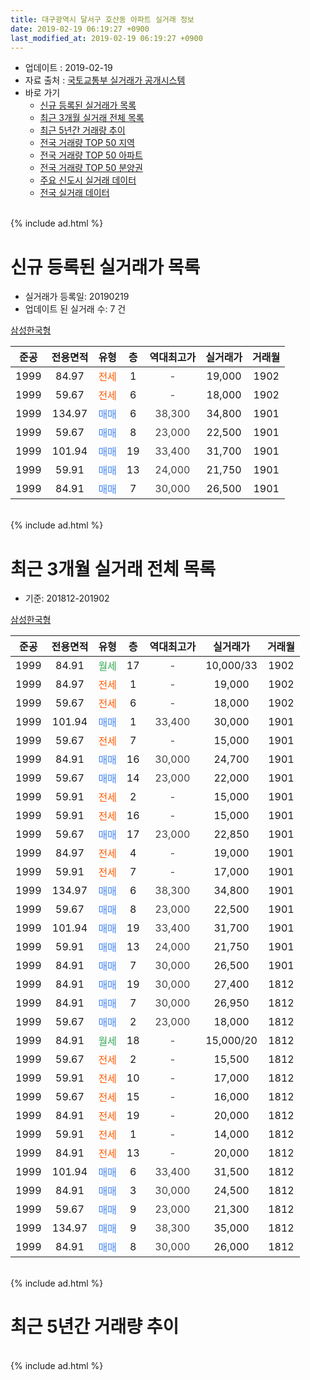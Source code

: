 ```yaml
---
title: 대구광역시 달서구 호산동 아파트 실거래 정보
date: 2019-02-19 06:19:27 +0900
last_modified_at: 2019-02-19 06:19:27 +0900
---
```


* 업데이트 : 2019-02-19
* 자료 출처 : [국토교통부 실거래가 공개시스템](http://rt.molit.go.kr)
* 바로 가기
    * [신규 등록된 실거래가 목록](#신규-등록된-실거래가-목록)
    * [최근 3개월 실거래 전체 목록](#최근-3개월-실거래-전체-목록)
    * [최근 5년간 거래량 추이](#최근-5년간-거래량-추이)
    * [전국 거래량 TOP 50 지역](https://ayogom.github.io/apt-trade-info/최근-3개월-전국에서-가장-거래가-많이-발생한-지역)
    * [전국 거래량 TOP 50 아파트](https://ayogom.github.io/apt-trade-info/최근-3개월-전국에서-가장-거래가-많이-발생한-아파트)
    * [전국 거래량 TOP 50 분양권](https://ayogom.github.io/apt-trade-info/최근-3개월-전국에서-가장-거래가-많이-발생한-분양권)
    * [주요 신도시 실거래 데이터](https://ayogom.github.io/apt-trade-info/주요-신도시)
    * [전국 실거래 데이터](https://ayogom.github.io/apt-trade-info/전국)
<br>
{% include ad.html %}
<br>

# 신규 등록된 실거래가 목록
* 실거래가 등록일: 20190219
* 업데이트 된 실거래 수: 7 건


[삼성한국형](https://search.naver.com/search.naver?query=%EB%8C%80%EA%B5%AC%EA%B4%91%EC%97%AD%EC%8B%9C+%EB%8B%AC%EC%84%9C%EA%B5%AC+%ED%98%B8%EC%82%B0%EB%8F%99+%EC%82%BC%EC%84%B1%ED%95%9C%EA%B5%AD%ED%98%95)

|준공|전용면적|유형|층|역대최고가|실거래가|거래월|
|:---:|:---:|:---:|:---:|:---:|:---:|:---:|
|1999|84.97|<span style="color:#ff5a00">전세</span>|1|<span style="color:#444444">-</span>|19,000|1902|
|1999|59.67|<span style="color:#ff5a00">전세</span>|6|<span style="color:#444444">-</span>|18,000|1902|
|1999|134.97|<span style="color:#4285f3">매매</span>|6|<span style="color:#444444">38,300</span>|34,800|1901|
|1999|59.67|<span style="color:#4285f3">매매</span>|8|<span style="color:#444444">23,000</span>|22,500|1901|
|1999|101.94|<span style="color:#4285f3">매매</span>|19|<span style="color:#444444">33,400</span>|31,700|1901|
|1999|59.91|<span style="color:#4285f3">매매</span>|13|<span style="color:#444444">24,000</span>|21,750|1901|
|1999|84.91|<span style="color:#4285f3">매매</span>|7|<span style="color:#444444">30,000</span>|26,500|1901|


<br>
{% include ad.html %}
<br>

# 최근 3개월 실거래 전체 목록
* 기준: 201812-201902


[삼성한국형](https://search.naver.com/search.naver?query=%EB%8C%80%EA%B5%AC%EA%B4%91%EC%97%AD%EC%8B%9C+%EB%8B%AC%EC%84%9C%EA%B5%AC+%ED%98%B8%EC%82%B0%EB%8F%99+%EC%82%BC%EC%84%B1%ED%95%9C%EA%B5%AD%ED%98%95)

|준공|전용면적|유형|층|역대최고가|실거래가|거래월|
|:---:|:---:|:---:|:---:|:---:|:---:|:---:|
|1999|84.91|<span style="color:#34a853">월세</span>|17|<span style="color:#444444">-</span>|10,000/33|1902|
|1999|84.97|<span style="color:#ff5a00">전세</span>|1|<span style="color:#444444">-</span>|19,000|1902|
|1999|59.67|<span style="color:#ff5a00">전세</span>|6|<span style="color:#444444">-</span>|18,000|1902|
|1999|101.94|<span style="color:#4285f3">매매</span>|1|<span style="color:#444444">33,400</span>|30,000|1901|
|1999|59.67|<span style="color:#ff5a00">전세</span>|7|<span style="color:#444444">-</span>|15,000|1901|
|1999|84.91|<span style="color:#4285f3">매매</span>|16|<span style="color:#444444">30,000</span>|24,700|1901|
|1999|59.67|<span style="color:#4285f3">매매</span>|14|<span style="color:#444444">23,000</span>|22,000|1901|
|1999|59.91|<span style="color:#ff5a00">전세</span>|2|<span style="color:#444444">-</span>|15,000|1901|
|1999|59.91|<span style="color:#ff5a00">전세</span>|16|<span style="color:#444444">-</span>|15,000|1901|
|1999|59.67|<span style="color:#4285f3">매매</span>|17|<span style="color:#444444">23,000</span>|22,850|1901|
|1999|84.97|<span style="color:#ff5a00">전세</span>|4|<span style="color:#444444">-</span>|19,000|1901|
|1999|59.91|<span style="color:#ff5a00">전세</span>|7|<span style="color:#444444">-</span>|17,000|1901|
|1999|134.97|<span style="color:#4285f3">매매</span>|6|<span style="color:#444444">38,300</span>|34,800|1901|
|1999|59.67|<span style="color:#4285f3">매매</span>|8|<span style="color:#444444">23,000</span>|22,500|1901|
|1999|101.94|<span style="color:#4285f3">매매</span>|19|<span style="color:#444444">33,400</span>|31,700|1901|
|1999|59.91|<span style="color:#4285f3">매매</span>|13|<span style="color:#444444">24,000</span>|21,750|1901|
|1999|84.91|<span style="color:#4285f3">매매</span>|7|<span style="color:#444444">30,000</span>|26,500|1901|
|1999|84.91|<span style="color:#4285f3">매매</span>|19|<span style="color:#444444">30,000</span>|27,400|1812|
|1999|84.91|<span style="color:#4285f3">매매</span>|7|<span style="color:#444444">30,000</span>|26,950|1812|
|1999|59.67|<span style="color:#4285f3">매매</span>|2|<span style="color:#444444">23,000</span>|18,000|1812|
|1999|84.91|<span style="color:#34a853">월세</span>|18|<span style="color:#444444">-</span>|15,000/20|1812|
|1999|59.67|<span style="color:#ff5a00">전세</span>|2|<span style="color:#444444">-</span>|15,500|1812|
|1999|59.91|<span style="color:#ff5a00">전세</span>|10|<span style="color:#444444">-</span>|17,000|1812|
|1999|59.67|<span style="color:#ff5a00">전세</span>|15|<span style="color:#444444">-</span>|16,000|1812|
|1999|84.91|<span style="color:#ff5a00">전세</span>|19|<span style="color:#444444">-</span>|20,000|1812|
|1999|59.91|<span style="color:#ff5a00">전세</span>|1|<span style="color:#444444">-</span>|14,000|1812|
|1999|84.91|<span style="color:#ff5a00">전세</span>|13|<span style="color:#444444">-</span>|20,000|1812|
|1999|101.94|<span style="color:#4285f3">매매</span>|6|<span style="color:#444444">33,400</span>|31,500|1812|
|1999|84.91|<span style="color:#4285f3">매매</span>|3|<span style="color:#444444">30,000</span>|24,500|1812|
|1999|59.67|<span style="color:#4285f3">매매</span>|9|<span style="color:#444444">23,000</span>|21,300|1812|
|1999|134.97|<span style="color:#4285f3">매매</span>|9|<span style="color:#444444">38,300</span>|35,000|1812|
|1999|84.91|<span style="color:#4285f3">매매</span>|8|<span style="color:#444444">30,000</span>|26,000|1812|


<br>
{% include ad.html %}
<br>

# 최근 5년간 거래량 추이


<div style="width:100%;">
    <canvas id="deal_progress" height="200"></canvas>
</div>

<script>
new Chart(document.getElementById("deal_progress"), {
    type: 'line',
    data: {
        labels: ['201402','201403','201404','201405','201406','201407','201408','201409','201410','201411','201412','201501','201502','201503','201504','201505','201506','201507','201508','201509','201510','201511','201512','201601','201602','201603','201604','201605','201606','201607','201608','201609','201610','201611','201612','201701','201702','201703','201704','201705','201706','201707','201708','201709','201710','201711','201712','201801','201802','201803','201804','201805','201806','201807','201808','201809','201810','201811','201812','201901','201902'],
        datasets: [{
            label: '매매',
            pointRadius: 1,
            data: [7, 6, 9, 6, 6, 11, 9, 6, 13, 10, 3, 11, 8, 9, 12, 6, 14, 12, 13, 9, 11, 5, 4, 1, 0, 1, 2, 6, 2, 6, 5, 10, 9, 15, 3, 6, 11, 6, 6, 5, 13, 15, 14, 9, 9, 9, 4, 7, 6, 13, 5, 9, 11, 11, 7, 6, 12, 3, 8, 9, 0],
            borderColor: "rgba(255, 201, 14, 1)",
            backgroundColor: "rgba(255, 201, 14, 0.5)",
            fill: false,
            lineTension: 0
        },{
            label: '전월세',
            pointRadius: 1,
            data: [5, 3, 9, 8, 5, 4, 8, 2, 4, 5, 5, 6, 6, 6, 3, 4, 4, 8, 8, 5, 9, 5, 3, 6, 7, 4, 2, 5, 10, 2, 2, 4, 5, 12, 7, 7, 6, 3, 7, 5, 0, 3, 4, 5, 3, 3, 2, 1, 5, 6, 5, 6, 4, 6, 4, 4, 9, 4, 7, 5, 3],
            borderColor: "rgba(0, 141, 185, 1)",
            backgroundColor: "rgba(0, 141, 185, 0.5)",
            fill: false,
            lineTension: 0
        }
        ]
    },
    options: {
        responsive: true,
        title: {
            display: false
        },
        tooltips: {
            mode: 'index',
            intersect: false
        },
        hover: {
            mode: 'nearest',
            intersect: true
        },
        scales: {
            xAxes: [{
                display: true,
                scaleLabel: {
                    display: true,
                    labelString: '년/월'
                }
            }],
            yAxes: [{
                display: true,
                ticks: {
                    suggestedMin: 0,
                },
                scaleLabel: {
                    display: true,
                    labelString: '실거래 수'
                }
            }]
        }
    }
});

</script>


<br>
{% include ad.html %}
<br>

